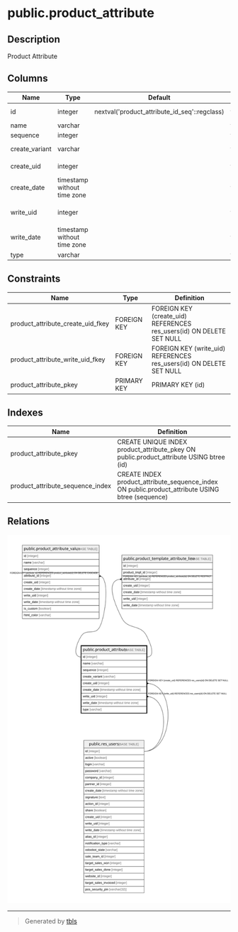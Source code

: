 # public.product_attribute

## Description

Product Attribute

## Columns

| Name | Type | Default | Nullable | Children | Parents | Comment |
| ---- | ---- | ------- | -------- | -------- | ------- | ------- |
| id | integer | nextval('product_attribute_id_seq'::regclass) | false | [public.product_attribute_value](public.product_attribute_value.md) [public.product_template_attribute_line](public.product_template_attribute_line.md) |  |  |
| name | varchar |  | false |  |  | Attribute |
| sequence | integer |  | true |  |  | Sequence |
| create_variant | varchar |  | false |  |  | Create Variants |
| create_uid | integer |  | true |  | [public.res_users](public.res_users.md) | Created by |
| create_date | timestamp without time zone |  | true |  |  | Created on |
| write_uid | integer |  | true |  | [public.res_users](public.res_users.md) | Last Updated by |
| write_date | timestamp without time zone |  | true |  |  | Last Updated on |
| type | varchar |  | false |  |  | Type |

## Constraints

| Name | Type | Definition |
| ---- | ---- | ---------- |
| product_attribute_create_uid_fkey | FOREIGN KEY | FOREIGN KEY (create_uid) REFERENCES res_users(id) ON DELETE SET NULL |
| product_attribute_write_uid_fkey | FOREIGN KEY | FOREIGN KEY (write_uid) REFERENCES res_users(id) ON DELETE SET NULL |
| product_attribute_pkey | PRIMARY KEY | PRIMARY KEY (id) |

## Indexes

| Name | Definition |
| ---- | ---------- |
| product_attribute_pkey | CREATE UNIQUE INDEX product_attribute_pkey ON public.product_attribute USING btree (id) |
| product_attribute_sequence_index | CREATE INDEX product_attribute_sequence_index ON public.product_attribute USING btree (sequence) |

## Relations

![er](public.product_attribute.svg)

---

> Generated by [tbls](https://github.com/k1LoW/tbls)
